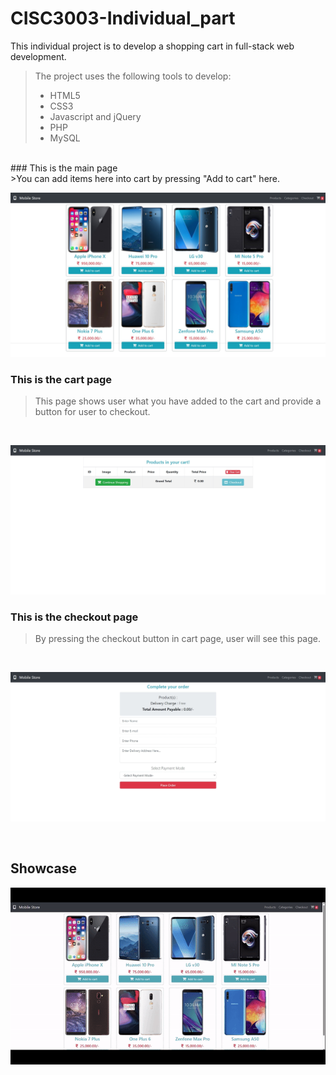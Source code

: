 # CISC3003-Individual_part
This individual project is to develop a shopping cart in full-stack web development.<br>
>The project uses the following tools to develop: <br>
>* HTML5
>* CSS3
>* Javascript and jQuery
>* PHP
>* MySQL

<br>
### This is the main page<br>
>You can add items here into cart by pressing "Add to cart" here.
<br>

![](https://github.com/dc22603/CISC3003-Individual_part/raw/main/readmeimg/index.jpeg)

### This is the cart page<br>
>This page shows user what you have added to the cart and provide a button for user to checkout.
<br>

![](https://github.com/dc22603/CISC3003-Individual_part/raw/main/readmeimg/cart.jpeg)
### This is the checkout page<br>
>By pressing the checkout button in cart page, user will see this page.
<br>

![](https://github.com/dc22603/CISC3003-Individual_part/raw/main/readmeimg/checkout.jpeg)

<br>

## Showcase
![](https://github.com/dc22603/CISC3003-Individual_part/raw/main/readmeimg/showcase.gif)

